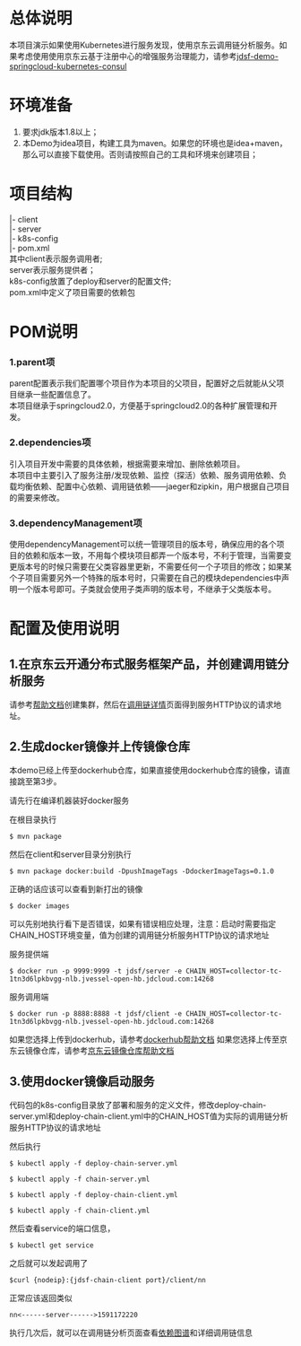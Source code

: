 # 总体说明
本项目演示如果使用Kubernetes进行服务发现，使用京东云调用链分析服务。如果考虑使用使用京东云基于注册中心的增强服务治理能力，请参考[jdsf-demo-springcloud-kubernetes-consul]( https://github.com/jdcloud-cmw/jdsf-demo-springcloud-kubernetes-consul)

# 环境准备

1. 要求jdk版本1.8以上；<br />
2. 本Demo为idea项目，构建工具为maven。如果您的环境也是idea+maven，那么可以直接下载使用。否则请按照自己的工具和环境来创建项目；


# 项目结构

|- client <br />
|- server <br />
|- k8s-config <br />
|- pom.xml <br />
其中client表示服务调用者; <br />
server表示服务提供者；<br />
k8s-config放置了deploy和server的配置文件;<br>
pom.xml中定义了项目需要的依赖包<br />


# POM说明
### 1.parent项
parent配置表示我们配置哪个项目作为本项目的父项目，配置好之后就能从父项目继承一些配置信息了。<br />
本项目继承于springcloud2.0，方便基于springcloud2.0的各种扩展管理和开发。
### 2.dependencies项
引入项目开发中需要的具体依赖，根据需要来增加、删除依赖项目。<br />
本项目中主要引入了服务注册/发现依赖、监控（探活）依赖、服务调用依赖、负载均衡依赖、配置中心依赖、调用链依赖——jaeger和zipkin，用户根据自己项目的需要来修改。
### 3.dependencyManagement项
使用dependencyManagement可以统一管理项目的版本号，确保应用的各个项目的依赖和版本一致，不用每个模块项目都弄一个版本号，不利于管理，当需要变更版本号的时候只需要在父类容器里更新，不需要任何一个子项目的修改；如果某个子项目需要另外一个特殊的版本号时，只需要在自己的模块dependencies中声明一个版本号即可。子类就会使用子类声明的版本号，不继承于父类版本号。


# 配置及使用说明
## 1.在京东云开通分布式服务框架产品，并创建调用链分析服务
请参考[帮助文档](https://docs.jdcloud.com/cn/jd-distributed-service-framework/create-analysis-service)创建集群，然后在[调用链详情](https://docs.jdcloud.com/cn/jd-distributed-service-framework/analysis-detail)页面得到服务HTTP协议的请求地址。


## 2.生成docker镜像并上传镜像仓库
本demo已经上传至dockerhub仓库，如果直接使用dockerhub仓库的镜像，请直接跳至第3步。

请先行在编译机器装好docker服务

在根目录执行

`$ mvn package`

然后在client和server目录分别执行

`$ mvn package docker:build -DpushImageTags -DdockerImageTags=0.1.0`

正确的话应该可以查看到新打出的镜像

`$ docker images`

可以先别地执行看下是否错误，如果有错误相应处理，注意：启动时需要指定CHAIN_HOST环境变量，值为创建的调用链分析服务HTTP协议的请求地址

服务提供端

`$ docker run -p 9999:9999 -t jdsf/server -e CHAIN_HOST=collector-tc-1tn3d6lpkbvgg-nlb.jvessel-open-hb.jdcloud.com:14268`

服务调用端

`$ docker run -p 8888:8888 -t jdsf/client -e CHAIN_HOST=collector-tc-1tn3d6lpkbvgg-nlb.jvessel-open-hb.jdcloud.com:14268`

如果您选择上传到dockerhub，请参考[dockerhub帮助文档](https://docs.docker.com/docker-hub/)
如果您选择上传至京东云镜像仓库，请参考[京东云镜像仓库帮助文档](https://docs.jdcloud.com/cn/container-registry/create-image)

## 3.使用docker镜像启动服务
代码包的k8s-config目录放了部署和服务的定义文件，修改deploy-chain-server.yml和deploy-chain-client.yml中的CHAIN_HOST值为实际的调用链分析服务HTTP协议的请求地址

然后执行

`$ kubectl apply -f deploy-chain-server.yml `

`$ kubectl apply -f chain-server.yml `

`$ kubectl apply -f deploy-chain-client.yml `

`$ kubectl apply -f chain-client.yml `

然后查看service的端口信息，

`$ kubectl get service`

之后就可以发起调用了

`$curl {nodeip}:{jdsf-chain-client port}/client/nn`

正常应该返回类似

`nn<------server------>1591172220`

执行几次后，就可以在调用链分析页面查看[依赖图谱](https://docs.jdcloud.com/cn/jd-distributed-service-framework/analysis-service-dependline)和详细调用链信息
